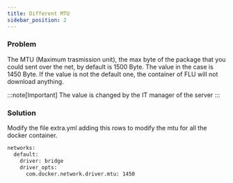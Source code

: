 ```yaml
---
title: Different MTU
sidebar_position: 2
---
```


### Problem
The MTU (Maximum trasmission unit), the max byte of the package that you could sent over the net, by default is 1500 Byte. The value in the case is 1450 Byte. If the value is not the default one, the container of FLU will not download anything.

:::note[Important]
The value is changed by the IT manager of the server
:::

### Solution
Modify the file extra.yml adding this rows to modify the mtu for all the docker container.

``` bash title="extra.yml"
networks:
  default:
    driver: bridge
    driver_opts:
      com.docker.network.driver.mtu: 1450
```
